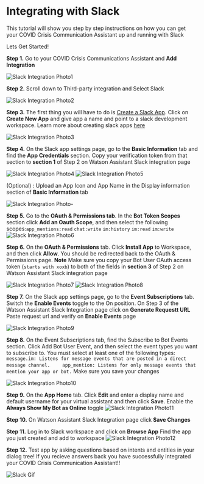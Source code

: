 # Integrating with Slack 

This tutorial will show you step by step instructions on how you can get your COVID Crisis Communication Assistant up and running with Slack

Lets Get Started! 

**Step 1.** Go to your COVID Crisis Communications Assistant and **Add Integration** 

![Slack Integration Photo1 ](/starter-kit/slack/Slack-Photo1.png)

**Step 2.** Scroll down to Third-party integration and Select Slack 

![Slack Integration Photo2 ](/starter-kit/slack/Slack-Photo2.png)

**Step 3.** The first thing you will have to do is [Create a Slack App](https://api.slack.com/apps). Click on **Create New App** and give app a name and point to a slack development workspace. Learn more about creating slack apps [here](https://api.slack.com/start) 

![Slack Integration Photo3 ](/starter-kit/slack/Slack-Photo3.png)


**Step 4.** On the Slack app settings page, go to the **Basic Information** tab and find the **App Credentials** section. Copy your verification token from that section to **section 1** of Step 2 on Watson Assistant Slack integration page 

![Slack Integration Photo4 ](/starter-kit/slack/Slack-Photo4.png)
![Slack Integration Photo5 ](/starter-kit/slack/Slack-Photo5.png)

(Optional) : Upload an App Icon and App Name in the Display information section of **Basic Information** tab 

![Slack Integration Photo- ](/starter-kit/slack/Slack-Photo.png)


**Step 5.** Go to the **OAuth & Permissions tab**. In the **Bot Token Scopes** section click **Add an Oauth Scope**, and then select the following scopes:`app_mentions:read` `chat:write` `im:history` `im:read` `im:write`
![Slack Integration Photo6 ](/starter-kit/slack/Slack-Photo6.png)


**Step 6.** On the **OAuth & Permissions** tab. Click **Install App** to Workspace, and then click **Allow**. You should be redirected back to the OAuth & Permissions page. **Note** Make sure you copy your Bot User OAuth access token (`starts with xoxb`)  to both of the fields in **section 3** of Step 2 on Watson Assistant Slack integration page 

![Slack Integration Photo7 ](/starter-kit/slack/Slack-Photo7.png)
![Slack Integration Photo8 ](/starter-kit/slack/Slack-Photo8.png)


**Step 7.** On the Slack app settings page, go to the **Event Subscriptions** tab. Switch the **Enable Events** toggle to the On position. On Step 3 of the Watson Assistant Slack Integration page click on **Generate Requestt URL** Paste request url and verify on **Enable Events** page 

![Slack Integration Photo9 ](/starter-kit/slack/Slack-Photo9.png)

**Step 8.** On the Event Subscriptions tab, find the Subscribe to Bot Events section. Click Add Bot User Event, and then select the event types you want to subscribe to. You must select at least one of the following types: `message.im: Listens for message events that are posted in a direct message channel.` `    app_mention: Listens for only message events that mention your app or bot.` Make sure you save your changes

![Slack Integration Photo10 ](/starter-kit/slack/Slack-Photo10.png)

**Step 9.** On the **App Home** tab. Click **Edit** and enter a display name and default username for your virtual assistant and then click **Save**. Enable the **Always Show My Bot as Online** toggle
![Slack Integration Photo11 ](/starter-kit/slack/Slack-Photo11.png)

**Step 10.** On Watson Assistant Slack Integration page click **Save Changes**

**Step 11.** Log in to Slack workspace and click on **Browse App** Find the app you just created and add to workspace
![Slack Integration Photo12 ](/starter-kit/slack/Slack-Photo12.png)

**Step 12.** Test app by asking questions based on intents and entities in your dialog tree! If you recieve answers back you have successfully integrated your COVID Crisis Communication Assistant!! 

![Slack Gif](https://github.com/Call-for-Code/Solution-Starter-Kit-Communication-2020/blob/master/starter-kit/slack/COVID%20CRISIS%20BOT.gif)


